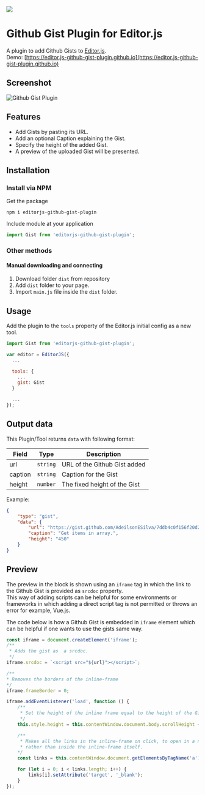 ![](https://badgen.net/badge/Editor.js/v2.0/blue)

# Github Gist Plugin for Editor.js

A plugin to add Github Gists to [Editor.js](https://editorjs.io).  
Demo: [https://editor.js-github-gist-plugin.github.io](https://editor.js-github-gist-plugin.github.io)

## Screenshot

![Github Gist Plugin](https://i.ibb.co/pyPLWWT/github-gist-plugin.png)

## Features

- Add Gists by pasting its URL.
- Add an optional Caption explaining the Gist.
- Specify the height of the added Gist.
- A preview of the uploaded Gist will be presented.

## Installation

### Install via NPM
Get the package

```shell
npm i editorjs-github-gist-plugin
```

Include module at your application

```javascript
import Gist from 'editorjs-github-gist-plugin';
```

### Other methods

#### Manual downloading and connecting

1. Download folder `dist` from repository
2. Add `dist` folder to your page.
3. Import `main.js` file inside the `dist` folder.

## Usage

Add the plugin to the `tools` property of the Editor.js initial config as a new tool.

```javascript
import Gist from 'editorjs-github-gist-plugin';

var editor = EditorJS({
  ...

  tools: {
    ...
    gist: Gist
  }

  ...
});
```

## Output data

This Plugin/Tool returns `data` with following format:

| Field | Type     | Description        |
| ----- | -------- | ------------------ |
| url | `string` | URL of the Github Gist added |
| caption | `string` | Caption for the Gist |
| height | `number` | The fixed height of the Gist |

Example:

```json
{
    "type": "gist",
    "data": {
        "url": "https://gist.github.com/AdeilsonESilva/7ddb4c0f156f20d2642d0414777cff85.js",
        "caption": "Get items in array.",
        "height": "450"
    }
}
```

## Preview

The preview in the block is shown using an `iframe` tag in which the link to the Github Gist is provided as `srcdoc` property.  
This way of adding scripts can be helpful for some environments or frameworks in which adding a direct script tag is not permitted or throws an error for example, Vue.js.  

The code below is how a Github Gist is embedded in `iframe` element which can be helpful if one wants to use the gists same way.

```javascript
const iframe = document.createElement('iframe');
/**
 * Adds the gist as  a srcdoc.
 */
iframe.srcdoc = `<script src="${url}"></script>`;

/**
* Removes the borders of the inline-frame
*/
iframe.frameBorder = 0;

iframe.addEventListener('load', function () {
    /**
     * Set the height of the inline frame equal to the height of the Gist.
     */
    this.style.height = this.contentWindow.document.body.scrollHeight + 16 + 'px';

    /**
     * Makes all the links in the inline-frame on click, to open in a new tab of the browser 
     * rather than inside the inline-frame itself.
    */
    const links = this.contentWindow.document.getElementsByTagName('a');

    for (let i = 0; i < links.length; i++) {
        links[i].setAttribute('target', '_blank');
    }
});
```